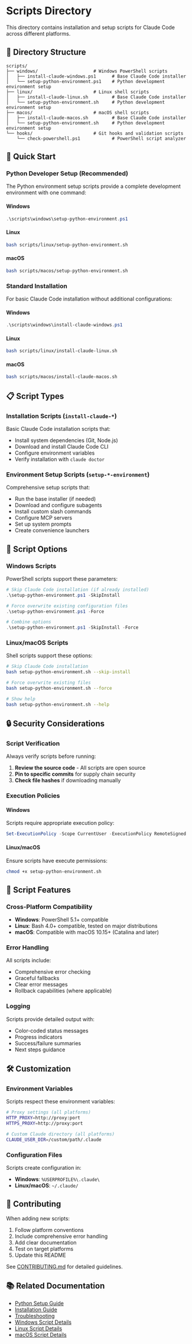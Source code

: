 # Scripts Directory

This directory contains installation and setup scripts for Claude Code across different platforms.

## 📁 Directory Structure

```text
scripts/
├── windows/                     # Windows PowerShell scripts
│   ├── install-claude-windows.ps1      # Base Claude Code installer
│   └── setup-python-environment.ps1    # Python development environment setup
├── linux/                       # Linux shell scripts
│   ├── install-claude-linux.sh         # Base Claude Code installer
│   └── setup-python-environment.sh     # Python development environment setup
├── macos/                       # macOS shell scripts
│   ├── install-claude-macos.sh         # Base Claude Code installer
│   └── setup-python-environment.sh     # Python development environment setup
└── hooks/                       # Git hooks and validation scripts
    └── check-powershell.ps1            # PowerShell script analyzer
```

## 🚀 Quick Start

### Python Developer Setup (Recommended)

The Python environment setup scripts provide a complete development environment with one command:

#### Windows
```powershell
.\scripts\windows\setup-python-environment.ps1
```

#### Linux
```bash
bash scripts/linux/setup-python-environment.sh
```

#### macOS
```bash
bash scripts/macos/setup-python-environment.sh
```

### Standard Installation

For basic Claude Code installation without additional configurations:

#### Windows
```powershell
.\scripts\windows\install-claude-windows.ps1
```

#### Linux
```bash
bash scripts/linux/install-claude-linux.sh
```

#### macOS
```bash
bash scripts/macos/install-claude-macos.sh
```

## 📋 Script Types

### Installation Scripts (`install-claude-*`)

Basic Claude Code installation scripts that:
- Install system dependencies (Git, Node.js)
- Download and install Claude Code CLI
- Configure environment variables
- Verify installation with `claude doctor`

### Environment Setup Scripts (`setup-*-environment`)

Comprehensive setup scripts that:
- Run the base installer (if needed)
- Download and configure subagents
- Install custom slash commands
- Configure MCP servers
- Set up system prompts
- Create convenience launchers

## 🔧 Script Options

### Windows Scripts

PowerShell scripts support these parameters:

```powershell
# Skip Claude Code installation (if already installed)
.\setup-python-environment.ps1 -SkipInstall

# Force overwrite existing configuration files
.\setup-python-environment.ps1 -Force

# Combine options
.\setup-python-environment.ps1 -SkipInstall -Force
```

### Linux/macOS Scripts

Shell scripts support these options:

```bash
# Skip Claude Code installation
bash setup-python-environment.sh --skip-install

# Force overwrite existing files
bash setup-python-environment.sh --force

# Show help
bash setup-python-environment.sh --help
```

## 🔒 Security Considerations

### Script Verification

Always verify scripts before running:

1. **Review the source code** - All scripts are open source
2. **Pin to specific commits** for supply chain security
3. **Check file hashes** if downloading manually

### Execution Policies

#### Windows
Scripts require appropriate execution policy:
```powershell
Set-ExecutionPolicy -Scope CurrentUser -ExecutionPolicy RemoteSigned
```

#### Linux/macOS
Ensure scripts have execute permissions:
```bash
chmod +x setup-python-environment.sh
```

## 📝 Script Features

### Cross-Platform Compatibility

- **Windows**: PowerShell 5.1+ compatible
- **Linux**: Bash 4.0+ compatible, tested on major distributions
- **macOS**: Compatible with macOS 10.15+ (Catalina and later)

### Error Handling

All scripts include:
- Comprehensive error checking
- Graceful fallbacks
- Clear error messages
- Rollback capabilities (where applicable)

### Logging

Scripts provide detailed output with:
- Color-coded status messages
- Progress indicators
- Success/failure summaries
- Next steps guidance

## 🛠️ Customization

### Environment Variables

Scripts respect these environment variables:

```bash
# Proxy settings (all platforms)
HTTP_PROXY=http://proxy:port
HTTPS_PROXY=http://proxy:port

# Custom Claude directory (all platforms)
CLAUDE_USER_DIR=/custom/path/.claude
```

### Configuration Files

Scripts create configuration in:
- **Windows**: `%USERPROFILE%\.claude\`
- **Linux/macOS**: `~/.claude/`

## 🤝 Contributing

When adding new scripts:

1. Follow platform conventions
2. Include comprehensive error handling
3. Add clear documentation
4. Test on target platforms
5. Update this README

See [CONTRIBUTING.md](../CONTRIBUTING.md) for detailed guidelines.

## 📚 Related Documentation

- [Python Setup Guide](../docs/python-setup.md)
- [Installation Guide](../docs/installing.md)
- [Troubleshooting](../docs/troubleshooting.md)
- [Windows Script Details](windows/README.md)
- [Linux Script Details](linux/README.md)
- [macOS Script Details](macos/README.md)
